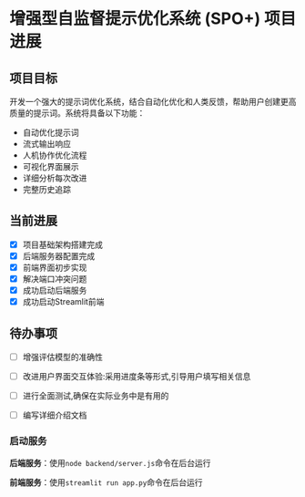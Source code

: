 # 增强型自监督提示优化系统 (SPO+) 项目进展

## 项目目标

开发一个强大的提示词优化系统，结合自动化优化和人类反馈，帮助用户创建更高质量的提示词。系统将具备以下功能：

- 自动优化提示词
- 流式输出响应
- 人机协作优化流程
- 可视化界面展示
- 详细分析每次改进
- 完整历史追踪

## 当前进展

- [x] 项目基础架构搭建完成
- [x] 后端服务器配置完成
- [x] 前端界面初步实现
- [x] 解决端口冲突问题
- [x] 成功启动后端服务
- [x] 成功启动Streamlit前端

## 待办事项

- [ ] 增强评估模型的准确性
- [ ] 改进用户界面交互体验:采用进度条等形式,引导用户填写相关信息
- [ ] 进行全面测试,确保在实际业务中是有用的
- [ ] 编写详细介绍文档


### 启动服务

**后端服务**：使用`node backend/server.js`命令在后台运行

**前端服务**：使用`streamlit run app.py`命令在后台运行
